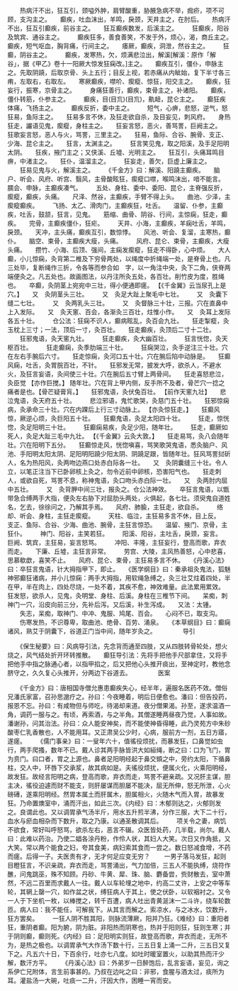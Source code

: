 <!-- { "loadSidebar": true } -->
　　热病汗不出，狂互引，颈嗌外肿，肩臂酸重，胁腋急病不举，痂疥，项不可顾，支沟主之。　　癫疾，吐血沫出，羊鸣，戾颈，天井主之，在肘后。　　热病汗不出，狂互引癫疾，前谷主之。　　狂互癫疾数发，后溪主之。
　　狂癫疾，阳谷及筑宾、通谷主之。
　　癫疾狂多，善食善笑，不发于外，烦心，渴，商丘主之。　　癫疾，短气呕血，胸背痛，行间主之。　　痿厥，癫疾，洞泄，然谷主之。
　　狂癫，阴谷主之。
　　癫疾，发寒热，欠，烦满悲泣出，解溪[解溪：原作「解谷」，据《甲乙》卷十一阳厥大惊发狂痫改。]主之。　　癫疾互引，僵仆，申脉主之。先取阴蹺，后取京骨、头上五行；目反上视，若赤痛从内眦始，复下半寸各三痏，左取右，右取左。　　寒厥癫疾，噤吤、瘈瘲、惊狂，阳交主之。　　癫疾，狂妄行，振寒，京骨主之。
　　身痛狂善行，癫疾，束骨主之，补诸阳。　　癫疾，僵仆转筋，仆参主之。
　　癫疾，目(目巟)(目巟)，鼽衄，昆仑主之。　　癫狂疾体痛，飞扬主之。
　　癫疾反折，委中主之。
　　短气，心痹，悲怒，逆气，怒狂易，鱼际主之。　　狂易多言不休，及狂走欲自杀，及目妄见，刺风府。　　身热狂走，讝语见鬼，瘈瘲，身柱主之。　　狂妄言怒，恶火，善骂詈，巨阙主之。　　狂歌妄言怒，恶人与火，骂詈，三里主之。　　狂易，鱼际、合谷、腕骨、支正、少海、昆仑主之。　　狂言，太渊主之。
　　狂言笑见鬼，取之阳溪，及手足阳明太阴。　　狂疾，掖门主之；又侠溪、丘墟、光明主之。　　狂互引，头痛耳鸣目痹，中渚主之。　　狂仆，温溜主之。
　　狂妄走，善欠，巨虚上廉主之。
　　狂易见鬼与火，解溪主之。
　　《千金方》曰：解溪、阳蹺主癫疾。　　脑户、听会、风府、听宫、翳风，主骨酸眩狂，瘈瘲口噤，喉鸣沫出，喑不能言。　　臑会、申脉，主癫疾凑气。
　　五处、身柱、委中、委阳、昆仑，主脊强反折，瘈瘲，癫疾，头痛。　　尺泽、然谷，主癫疾，手臂不得上头。　　曲池、少泽，主瘈瘲癫疾。
　　飞扬、太乙、滑肉门，主癫疾狂，吐舌。　　温留、仆参，主癫疾，吐舌，鼓颔，狂言，见鬼。　　筋缩、曲骨、阴谷、行间，主惊痫，狂走，癫疾。　　完骨，主癫疾僵仆，狂疟。
　　天井、小海，主癫疾，羊痫吐舌，羊鸣，戾颈。　　天冲，主头痛，癫疾互引，数惊悸。　　风池、听会、复溜，主寒热，癫仆。　　脑空、束骨，主癫疾大瘦，头痛。
　　风府、昆仑、束骨，主癫疾，大瘦头痛。　　攒竹、小海、后顶、强间，主痫发瘈瘲，狂走不得卧，心中烦。　　大人癫，小儿惊痫，灸背第二椎及下穷骨两处，以绳度中折绳端一处，是脊骨上也。凡三处毕，复断绳作三折，令各等而参合如　字，以一角注中央，灸下二角，侠脊两端便灸之。凡五处也。故画图法，以丹注所灸五处，各百壮。削竹皮为度，胜绳也。　　卒癫，灸阴茎上宛宛中三壮，得小便通即瘥。 【《千金翼》云当尿孔上是穴。】　　又　灸阴茎头三壮。
　　又　灸足大趾上聚毛中七壮。
　　又　灸囊下缝二七壮。
　　又　灸两乳头三壮。
　　又　灸督脉三十壮，三报。穴在直鼻中上入发际。　　又　灸天窻、百会，各渐灸三百壮，炷惟小作。　　又　灸耳上发际各五十壮。
　　仓公法：狂痫不识人，癫病眩乱，灸百会九壮。　　狂走掣瘲，灸玉枕上三寸；一法，顶后一寸，灸百壮。　　狂走癫疾，灸顶后二寸十二壮。
　　狂邪鬼语，灸天窻九壮。
　　狂走癫疾，灸大幽百壮。
　　狂言恍惚，灸天枢百壮。
　　狂走癫痫，灸季肋端三十壮。
　　狂痫哭泣，灸手逆注三十壮。穴在左右手腕后六寸。　　狂走惊痫，灸河口五十壮。穴在腕后陷中动脉是。　　狂癫风痫，吐舌，灸胃脘百壮，不针。　　狂邪发无常，披发大呼，欲杀人，不避水火，及狂言妄语，灸间使三十壮。穴在腕后五寸臂上两骨间。　　狂走喜怒悲泣，灸臣觉 【亦作巨搅。】 随年壮。穴在背上甲内侧，反手所不及者，骨芒穴一捻之痛者是也。【骨芒疑膏肓。】　　狂邪鬼语，灸伏兔百壮。 【前作天窻九壮】　　悲泣鬼语，灸天府五十壮。
　　悲泣邪语，鬼忙歌哭，灸慈门五十壮。　　狂邪惊痫病，灸承命三十壮。穴在内踝后上行三寸动脉上。 【亦灸惊狂走。】　　狂癫风惊，厥逆心烦，灸巨阳五十壮。　　狂癫鬼语，灸足太阳四十壮。
　　狂走，惊恍惚，灸足阳明三十壮。
　　狂癫痫易疾，灸足少阳，随年壮。
　　狂走，癫厥如死人，灸足大趾三毛中九壮。 【《千金翼》云灸大敦。】　　狂走易骂，灸八会随年壮。穴在阳明下五分。　　狂癫惊走风，恍惚嗔喜，骂笑歌哭鬼语，悉灸脑户、风池、手阳明太阳太阴、足阳明阳蹺少阳太阴、阴蹺足跟，皆随年壮。狂风骂詈挝斫人，名为热阳风，灸两吻边燕口处赤白际各一壮。　　又　灸阴囊缝三十壮。令人立，以笔正注当下已卧卵核上灸之，勿令近前中卵核，恐害阳气也。　　狂走刺人，或欲自死，骂詈不息，称神鬼语，灸口吻头赤白际一壮。　　又　灸两肘内屈中五壮。
　　又　灸背胛中间三壮，报灸之。仓公法神效。　　卒狂言鬼语，以甑带急合缚两手大指，便灸左右胁下对屈肋头两处，火俱起，各七壮。须臾鬼自道姓名，乞去，徐徐问之，乃解其手焉。　　风府、肺腧，主狂走，欲自杀。
　　络却、听会、身柱，主狂走瘈瘲。
　　天柱、临泣，主狂易多言不休，目上反。　　支正、鱼际、合谷、少海、曲池、腕骨，主狂言惊恐。　　温留、掖门、京骨，主狂仆。
　　神门、阳谷，主笑若狂。
　　阳溪、阳谷，主吐舌，戾颈，妄言。　　巨阙、筑宾，主狂易，妄言怒骂。
　　冲阳、丰隆，主狂妄行，登高而歌，弃衣而走。　　下廉、丘墟，主狂言非常。
　　劳宫、大陵，主风热善怒，心中悲喜，思慕欷歔，喜笑不止。　　风府、昆仑、束骨，主狂易多言不休。　　《丹溪心法》曰：卒狂言鬼语，针大拇指甲下，即止。　　《医学纲目》曰：秦承祖灸鬼法，狐魅神邪癫狂诸病，并小儿惊痫：两手大拇指，用软绳急缚之，灸三壮艾炷着四处，半在甲，半在肉上，四处尽烧，一处不着，其疾不愈，神效难量。此法累用累效。　　狂发怒，欲杀人，见鬼，灸明堂、身柱、后溪。身柱在三椎节下间。　　呆痴，刺神门一穴，沿皮向前三分，先补后泻。又后溪，补生泻成。　　又法：太锺。
　　失志，呆痴，取神门、中冲、鬼服、鸠尾、百会。　　心闷不已，取支沟。
　　伤寒发热，不识尊卑，取曲池、绝骨、百劳、涌泉。　　《本草纲目》曰：癫痫诸风，熟艾于阴囊下，谷道正门当中间，随年岁灸之。
　　　　导引

　　《保生秘要》曰：风病导引法，先念背而通至四肢，又从四肢转骨轮处，想火烧之，风气结处折开环转推散。　　癫狂导引法：先将手把他手尺部拿住，又将手把他手中指之脉通心者，以指甲掐之，后又把他心头推开痰出，至神定时，教他念脐守之，久久复心头推开，分两边下谷道去。
　　　　医案

　　《千金方》曰：唐相国寺僧允惠患癫疾失心，经半年，遍服名医药不效。僧俗兄潘氏家富，召孙思邈疗之。孙曰：今夜睡着，明后日便愈也。潘曰：但告投药，报恩不忘。孙曰：有咸物但与师吃，待渴却来道。夜分僧果渴。孙至，遂求温酒一角，调药一服与之。有顷，再索酒，与之半角。其僧遂睡两昼夜乃觉，人事如故。潘谢孙，问其治法。孙曰：众人能安神矣，而不能使神昏得睡，此乃灵苑方中朱砂酸枣仁乳香散也，人不能用耳。又正肃吴公少时，心病，服前方一剂，五日方寤，遂瘥。
　　《儒门事亲》曰：一叟年六十，值徭役烦扰，而暴发狂，口鼻觉如虫行，两手爬搔，数年不已。戴人诊其两手脉皆洪大如絙绳，断之曰：口为飞门，胃为贲门。曰口者，胃之上源也。鼻者足阳明经起于鼻交頞之中，旁约太阳，下循鼻柱，交人中，环唇下交承浆，故其病如是。夫徭役烦扰，便属火化，火乘阳明经，故发狂。故经言阳明之病，登高而歌，弃衣而走，骂詈不避亲疏。又况肝主谋，胆主决，徭役迫遽而财不能支，则肝屡谋而胆屡不能决，屈无所伸，怒无所泄，心火磅礡，遂乘阳明经。然胃本属土而肝属木，胆属相火，火随木气而入胃，故暴发狂。乃命置燠室中，涌而汗出，如此三次。《内经》曰：木郁则达之，火郁则发之。良谓此也。又以调胃承气汤半斤，用水五升煎半沸，分作三服，大下二十行，血水与瘀血相杂而下数升，取之乃康。以通圣散调其后。
　　项关令之妻，病饥不欲食，常好叫呼怒骂，欲杀左右，恶言不辍。众医皆处药，几半载，尚尔。戴人曰：此难以药治。乃使二娼各涂丹粉，作伶人状，其妇人大笑。次日又作角抵，又大笑。常以两个能食之妇，夸其食美，病妇索其食而一尝之。数日怒减食增，不药而瘥。后得一子。夫医贵有才，无才何足应变无穷？
　　一男子落马发狂，起则目瞪狂言，不识亲疏，弃衣而走，骂詈涌出，气力加倍，三五人不能执缚，烧符作醮，问鬼跳巫，殊不知顾。丹砂、牛黄、犀、珠、脑、麝备尝，赀财散去，室中萧然，不远二百里而求戴人一往。戴人以车轮埋之地中，约高二丈许，上安之中等车轮，其辋上罄一穴，如作盆之状，缚狂病人于其上，使之伏卧，以软裀衬之。又令一人于下坐机一枚，以棒搅之，转千百遭，病人吐出青黄涎沫一二斗许，绕车轮数匝。病人曰：我不能任，可解我下。从其言而解之。索凉水，与之冰水，饮数升，狂方罢矣。
　　一狂人阴不胜其阳，则脉流薄厥，阳并乃狂。《难经》曰：重阳者狂，重阴者癫。阳为腑，阴为脏。非阳热而阴寒也，热并于阳则狂，狂则生寒；并于阴则癫，癫则死。《内经》曰：足阳明实则狂，故登高而歌，弃衣而走，无所不为，是热之极也。以调胃承气大作汤下数十行，三五日复上涌一二升，三五日又复下之。凡五六十日，下百余行，吐亦七八度。如吐时暖室置火，以助其热而汗少解，数汗方平。
　　《丹溪心法》曰：外弟岁一日醉饱后，乱言妄语，妄见，询之系伊亡兄附体，言生前事甚的。乃叔在边叱之曰：非邪，食腥与酒太过，痰所为耳。灌盐汤一大碗，吐痰一二升，汗因大作，困睡一宵而安。
